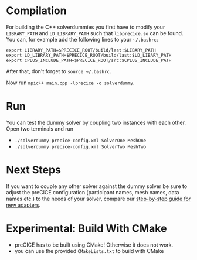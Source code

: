 # Compilation

For building the C++ solverdummies you first have to modify your `LIBRARY_PATH` and `LD_LIBRARY_PATH` such that `libprecice.so` can be found. You can, for example add the following lines to your `~/.bashrc`:

```
export LIBRARY_PATH=$PRECICE_ROOT/build/last:$LIBARY_PATH
export LD_LIBRARY_PATH=$PRECICE_ROOT/build/last:$LD_LIBARY_PATH
export CPLUS_INCLUDE_PATH=$PRECICE_ROOT/src:$CPLUS_INCLUDE_PATH
```

After that, don't forget to `source ~/.bashrc`.

Now run `mpic++ main.cpp -lprecice -o solverdummy`.

# Run

You can test the dummy solver by coupling two instances with each other. Open two terminals and run

* `./solverdummy precice-config.xml SolverOne MeshOne`
* `./solverdummy precice-config.xml SolverTwo MeshTwo`

# Next Steps

If you want to couple any other solver against the dummy solver be sure to adjust the preCICE configuration (participant names, mesh names, data names etc.) to the needs of your solver, compare our [step-by-step guide for new adapters](https://github.com/precice/precice/wiki/Adapter-Example).

# Experimental: Build With CMake

* preCICE has to be built using CMake! Otherwise it does not work.
* you can use the provided `CMakeLists.txt` to build with CMake
